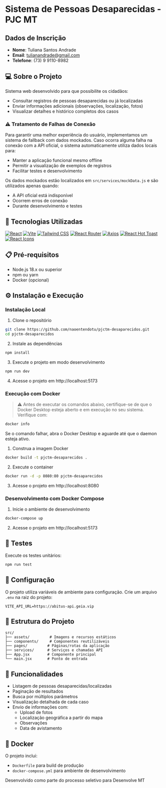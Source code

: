 # Sistema de Pessoas Desaparecidas - PJC MT

## Dados de Inscrição

- **Nome**: Tuliana Santos Andrade
- **Email**: tulianandrade@gmail.com
- **Telefone**: (73) 9 9110-8982

## 💻 Sobre o Projeto

Sistema web desenvolvido para que possibilite os cidadãos:

- Consultar registros de pessoas desaparecidas ou já localizadas
- Enviar informações adicionais (observações, localização, fotos)
- Visualizar detalhes e histórico completos dos casos

### ⚠️ Tratamento de Falhas de Conexão

Para garantir uma melhor experiência do usuário, implementamos um sistema de fallback com dados mockados. Caso ocorra alguma falha na conexão com a API oficial, o sistema automaticamente utiliza dados locais para:

- Manter a aplicação funcional mesmo offline
- Permitir a visualização de exemplos de registros
- Facilitar testes e desenvolvimento

Os dados mockados estão localizados em `src/services/mockData.js` e são utilizados apenas quando:

- A API oficial está indisponível
- Ocorrem erros de conexão
- Durante desenvolvimento e testes

## 🚀 Tecnologias Utilizadas

[![React](https://img.shields.io/badge/React-61DAFB?logo=react&logoColor=white&style=flat-square)](https://reactjs.org/) [![Vite](https://img.shields.io/badge/Vite-646cff?logo=vite&logoColor=white&style=flat-square)](https://vitejs.dev/) [![Tailwind CSS](https://img.shields.io/badge/Tailwind%20CSS-38BDF8?logo=tailwindcss&logoColor=white&style=flat-square)](https://tailwindcss.com/) [![React Router](https://img.shields.io/badge/React%20Router-CA4245?logo=react-router&logoColor=white&style=flat-square)](https://reactrouter.com/) [![Axios](https://img.shields.io/badge/Axios-5A29E4?logo=axios&logoColor=white&style=flat-square)](https://axios-http.com/) [![React Hot Toast](https://img.shields.io/badge/React%20Hot%20Toast-FF3D00?style=flat-square)](https://react-hot-toast.com/) [![React Icons](https://img.shields.io/badge/React%20Icons-61DAFB?logo=react&logoColor=white&style=flat-square)](https://react-icons.github.io/react-icons/)

## 📋 Pré-requisitos

- Node.js 18.x ou superior
- npm ou yarn
- Docker (opcional)

## ⚙️ Instalação e Execução

### Instalação Local

1. Clone o repositório

```bash
git clone https://github.com/naoentendotu/pjctm-desaparecidos.git
cd pjctm-desaparecidos
```

2. Instale as dependências

```bash
npm install
```

3. Execute o projeto em modo desenvolvimento

```bash
npm run dev
```

4. Acesse o projeto em http://localhost:5173

### Execução com Docker

> ⚠️ Antes de executar os comandos abaixo, certifique-se de que o Docker Desktop esteja aberto e em execução no seu sistema. Verifique com:

```bash
docker info
```

Se o comando falhar, abra o Docker Desktop e aguarde até que o daemon esteja ativo.

1. Construa a imagem Docker

```bash
docker build -t pjctm-desaparecidos .
```

2. Execute o container

```bash
docker run -d -p 8080:80 pjctm-desaparecidos
```

3. Acesse o projeto em http://localhost:8080

### Desenvolvimento com Docker Compose

1. Inicie o ambiente de desenvolvimento

```bash
docker-compose up
```

2. Acesse o projeto em http://localhost:5173

## 🧪 Testes

Execute os testes unitários:

```bash
npm run test
```

## 🔧 Configuração

O projeto utiliza variáveis de ambiente para configuração. Crie um arquivo `.env` na raiz do projeto:

```env
VITE_API_URL=https://abitus-api.geia.vip
```

## 📁 Estrutura do Projeto

```
src/
├── assets/         # Imagens e recursos estáticos
├── components/     # Componentes reutilizáveis
├── pages/         # Páginas/rotas da aplicação
├── services/      # Serviços e chamadas API
├── App.jsx        # Componente principal
└── main.jsx       # Ponto de entrada
```

## 🧾 Funcionalidades

- Listagem de pessoas desaparecidas/localizadas
- Paginação de resultados
- Busca por múltiplos parâmetros
- Visualização detalhada de cada caso
- Envio de informações com:
  - Upload de fotos
  - Localização geográfica a partir do mapa
  - Observações
  - Data de avistamento

## 🐳 Docker

O projeto inclui:

- `Dockerfile` para build de produção
- `docker-compose.yml` para ambiente de desenvolvimento

Desenvolvido como parte do processo seletivo para Desenvolve MT
